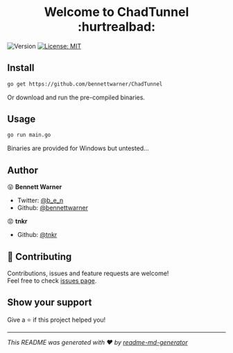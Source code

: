 <h1 align="center">Welcome to ChadTunnel :hurtrealbad:</h1>
<p>
  <img alt="Version" src="https://img.shields.io/badge/version-2004-blue.svg?cacheSeconds=2592000" />
  <a href="https://github.com/bennettwarner/ChadTunnel/blob/master/LICENSE" target="_blank">
    <img alt="License: MIT" src="https://img.shields.io/badge/License-MIT-yellow.svg" />
  </a>
</p>

## Install

```sh
go get https://github.com/bennettwarner/ChadTunnel
```

Or download and run the pre-compiled binaries.

## Usage

```sh
go run main.go
```

Binaries are provided for Windows but untested...

## Author

😝 **Bennett Warner**

* Twitter: [@b_e_n](https://twitter.com/b_e_n)
* Github: [@bennettwarner](https://github.com/bennettwarner)

😡 **tnkr**

* Github: [@tnkr](https://github.com/tnkr)

## 🤝 Contributing

Contributions, issues and feature requests are welcome!<br />Feel free to check [issues page](https://github.com/bennettwarner/ChadTunnel/issues). 

## Show your support

Give a ⭐️ if this project helped you!

***
_This README was generated with ❤️ by [readme-md-generator](https://github.com/kefranabg/readme-md-generator)_
